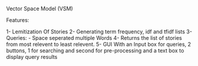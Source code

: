 Vector Space Model (VSM)

Features:

1- Lemitization Of Stories
2- Generating term frequency, idf  and tfidf lists
3- Queries:
    - Space seperated multiple Words
4- Returns the list of stories from most relevent to least relevent.
5- GUI With an Input box for queries, 2 buttons, 1 for searching and second for pre-processing and a text box to display query results